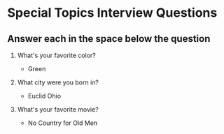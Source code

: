 <h1>Special Topics Interview Questions</h1>
<h2>Answer each in the space below the question</h2>

1. What's your favorite color?
    * Green

1. What city were you born in?
    * Euclid Ohio

1. What's your favorite movie?
    * No Country for Old Men


